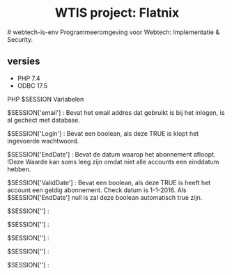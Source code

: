<h1 align="center">
    WTIS project: Flatnix
</h1>
# webtech-is-env
Programmeeromgeving voor Webtech: Implementatie &amp; Security.

## versies
- PHP 7.4
- ODBC 17.5




PHP $SESSION Variabelen

$SESSION['email'] : Bevat het email addres dat gebruikt is bij het inlogen, is al gechect met database.

$SESSION['Login'] : Bevat een boolean, als deze TRUE is klopt het ingevoerde wachtwoord. 

$SESSION['EndDate'] : Bevat de datum waarop het abonnement afloopt. !Deze Waarde kan soms leeg zijn omdat niet alle accounts een einddatum hebben.

$SESSION['ValidDate'] : Bevat een boolean, als deze TRUE is heeft het account een geldig abonnement. Check datum is 1-1-2016.
Als $SESSION['EndDate'] null is zal deze boolean automatisch true zijn.

$SESSION[''] : 

$SESSION[''] : 

$SESSION[''] : 

$SESSION[''] : 

$SESSION[''] : 

